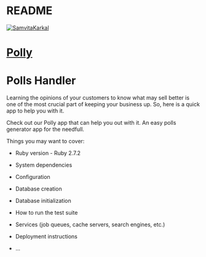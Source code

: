 # README

[![SamvitaKarkal](https://circleci.com/gh/SamvitaKarkal/rails-polly-bb.svg?style=shield)](https://circleci.com/gh/SamvitaKarkal/rails-polly-bb)
<br/>

# [Polly](https://rails-polly-bb.herokuapp.com/)

# Polls Handler

   Learning the opinions of your customers to know what may sell better is one of the most crucial part of keeping your business up. So, here is a quick app to help you with it. 

   Check out our Polly app that can help you out with it. An easy polls generator app for the needfull.


Things you may want to cover:

* Ruby version - Ruby 2.7.2

* System dependencies

* Configuration

* Database creation

* Database initialization

* How to run the test suite

* Services (job queues, cache servers, search engines, etc.)

* Deployment instructions

* ...
